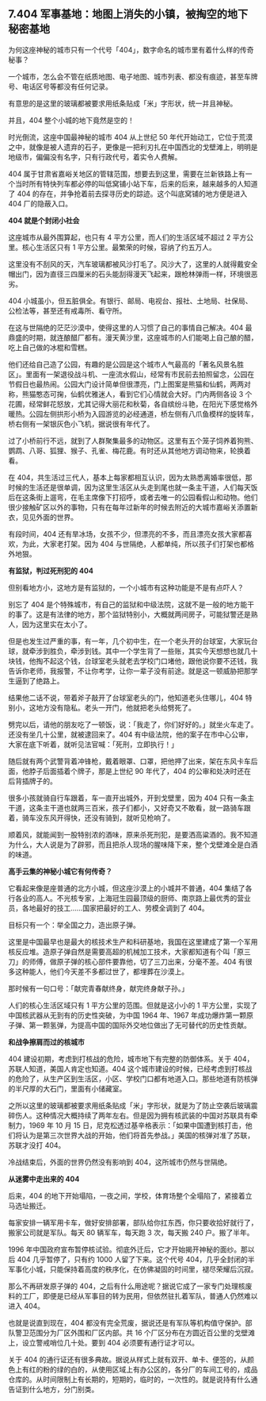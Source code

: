 ## 7.404 军事基地：地图上消失的小镇，被掏空的地下秘密基地
为何这座神秘的城市只有一个代号「404」，数字命名的城市里有着什么样的传奇秘事？


一个城市，怎么会不管在纸质地图、电子地图、城市列表、都没有痕迹，甚至车牌号、电话区号等都没有任何记录。


有意思的是这里的玻璃都被要求用纸条贴成「米」字形状，统一并且神秘。


并且，404 整个小城的地下竟然是空的！


时光倒流，这座中国最神秘的城市 404 从上世纪 50 年代开始动工，它位于荒漠之中，就像是被人遗弃的石子，更像是一把利刃扎在中国西北的戈壁滩上，明明是地级市，偏偏没有名字，只有行政代号，着实令人费解。


404 属于甘肃省嘉峪关地区的管辖范围，想要去到这里，需要在兰新铁路上有一个当时所有特快列车都必停的叫低窝铺小站下车，后来的后来，越来越多的人知道了 404 的存在，并争抢着前去探寻历史的踪迹。这个叫底窝铺的地方便是进入 404 厂的隐蔽入口。


**404 就是个封闭小社会**


这座城市从最外围算起，也只有 4 平方公里，而人们的生活区域不超过 2 平方公里。核心生活区只有 1 平方公里。最繁荣的时候，容纳了约五万人。


这里没有不刮风的天，汽车玻璃都被风沙打毛了。风沙大了，这里的人就得戴安全帽出门，因为直径三四厘米的石头能刮得漫天飞起来，跟枪林弹雨一样，环境很恶劣。


404 小城虽小，但五脏俱全。有银行、邮局、电视台、报社、土地局、社保局、公检法等，甚至还有戒毒所、看守所。


在这与世隔绝的茫茫沙漠中，使得这里的人习惯了自己的事情自己解决。404 最鼎盛的时期，就连酿醋厂都有。漫天黄沙里，这座城市的人们能喝上自己酿的醋，吃上自己做的冰棍和雪糕。


他们还给自己造了公园，有趣的是公园是这个城市人气最高的「著名风景名胜区」。里面有一架退役战斗机、一座流水假山，经常有市民前去拍照留念，公园在节假日也最热闹。公园大门设计简单但很漂亮，门上图案是熊猫和仙鹤，两两对称，熊猫憨态可掬，仙鹤优雅迷人，看到它们心情就会大好。门内两侧各设 3 个花圃，经常鲜花怒放，尤其记得大丽花和秋菊，各自缤纷斗艳，在阳光下感觉格外暖热。公园左侧拱形小桥为入园游览的必经通道，桥左侧有八爪鱼模样的旋转车，桥右侧有一架银灰色小飞机，据说很有年代了。


过了小桥前行不远，就到了人群聚集最多的动物区。这里有五个笼子饲养着狗熊、鹦鹉、八哥、狐狸、猴子、孔雀、梅花鹿。有时还从其他地方调动物来，轮换着看。


在 404，共生活过三代人，基本上每家都相互认识，因为太熟悉离婚率很低，那时候的生活还是很单调，因为这里生活区从头走到尾也就一条主干道，人们每天饭后在这条街上遛弯，在毛主席像下打招呼，或者去唯一的公园看假山和动物。他们很少接触矿区以外的事物，只有在每年过新年的时候去附近的大城市嘉峪关添置新衣，见见外面的世界。


有段时间，404 还有旱冰场，女孩不少，但漂亮的不多，而且漂亮女孩大家都喜欢，为此，大家老打架。因为 404 与世隔绝，人都单纯，所以孩子们打架也都格外地狠。


**有监狱，判过死刑犯的 404**


但别看地方小，这地方是有监狱的，一个小城市有这种功能是不是有点吓人？


别忘了 404 是个特殊城市，有自己的监狱和中级法院，这就不是一般的地方能干的事了。这是有法律的地方，那个监狱特别小，大概就两间房子，可能狱警还是熟人，因为这里实在太小了。


但是也发生过严重的事，有一年，几个初中生，在一个老头开的台球室，大家玩台球，就牵涉到胜负，牵涉到钱。其中一个学生背了一些账，其实今天想想也就几十块钱，他掏不起这个钱，台球室老头就老去学校门口堵他，跟他说你要不还钱，我告诉你老师，我报警，不让你考学，让你一辈子没有前途。就是这一顿威胁把那学生逼到了绝路上。


结果他二话不说，带着斧子敲开了台球室老头的门，他知道老头住哪儿，404 特别小，这地方没有隐私。老头一开门，他就把老头给劈死了。


劈完以后，请他的朋友吃了一顿饭，说：「我走了，你们好好的。」就坐火车走了。还没有坐几十公里，就被逮回来了。404 有中级法院，他的案子在市中心公审，大家在底下听着，就听见法官喊：「死刑，立即执行！」


随后就有两个武警背着冲锋枪，戴着眼罩、口罩，把他押了出来，架在东风卡车后面，他脖子后面插着个牌子，那是上世纪 90 年代了，404 的公审和处决时还在后背插牌子的。


很多小孩就骑自行车跟着，车一直开出城外，开到戈壁里，因为 404 只有一条主干道，这条主干道也就两三百米，孩子们都小，又好奇又不敢看，就一路骑车跟着，骑车没东风开得快，还没有骑到，就听见枪响了。


顺着风，就能闻到一股特别浓的酒味，原来杀死刑犯，是要洒高粱酒的。我不知道为什么，大人说是为了辟邪，而且把杀人现场的腥味降下来，整个戈壁滩全是白酒的味道。


**高手云集的神秘小城它有何传奇？**


它看起来像是座普通的北方小城，但这座沙漠上的小城并不普通，404 集结了各行各业的高人。不光核专家，上海冠生园最顶级的厨师、南京路上最优秀的营业员，各地最好的技工……国家把最好的工人、劳模全调到了 404。


目标只有一个：举全国之力，造出原子弹。


这里是中国最早也是最大的核技术生产和科研基地，我国在这里建成了第一个军用核反应堆。造原子弹自然是需要高超的机械加工技术，大家都知道有个叫「原三刀」的师傅，做原子弹的核心部件要靠他，切了三刀出来，分毫不差。404 有很多这种能人，他们今天差不多都过世了，都埋葬在沙漠上。


那时候有一句口号：「献完青春献终身，献完终身献子孙。」


人们的核心生活区域只有 1 平方公里的范围。但就是这小小的 1 平方公里，实现了中国核武器从无到有的历史性突破，为中国 1964 年、1967 年成功爆炸第一颗原子弹、第一颗氢弹，为提高中国的国际外交地位做出了无可替代的历史性贡献。


**和战争擦肩而过的核城市**


404 建设初期，考虑到打核战的危险，城市地下有完整的防御体系。关于 404，苏联人知道，美国人肯定也知道。404 这个城市建设的时候，已经考虑到打核战的危险了，从生产区到生活区，小区、学校门口都有地道入口。那些地道有防核弹的半尺厚的大石门，里面有小储藏室。


之所以这里的玻璃都被要求用纸条贴成「米」字形状，就是为了防止空袭后玻璃震碎伤人。这种情况大概持续了两年左右。但是因为拥有核武装的中国对苏联具有牵制力，1969 年 10 月 15 日，尼克松透过基辛格表示：「如果中国遭到核打击，他们将认为是第三次世界大战的开始，他们将首先参战。」美国的核弹对准了苏联，苏联才没打 404。


冷战结束后，外面的世界仍然没有影响到 404，这所城市仍然与世隔绝。


**从迷雾中走出来的 404**


后来，404 的地下开始塌陷，一夜之间，学校，体育场整个全塌陷了，紧接着立马选址搬迁。


每家安排一辆军用卡车，做好安排部署，部队给你扛东西，你只要收拾好就行了，搬家公司就是军队。每天 80 辆军车，每天跑 3 次，每天搬 240 户。搬了半年。


1996 年中国政府宣布暂停核试验。彻底外迁后，它才开始揭开神秘的面纱。那以后 404 几乎暂停了，只有约 1000 人留了下来。这个代号 404，几乎全封闭的半军事化小城，只能保持着高度的秩序化，在仿佛凝固的时间里，褪尽荣耀后沉寂。


那么不再研发原子弹的 404，之后有什么用途呢？据说它成了一家专门处理核废料的工厂，即便是已经从军事目的转为民用，但依然驻扎着军队，普通人仍然难以进入 404。


也就是说直到现在，404 都没有完全荒废，据说还是有军队等机构值守保护。部队警卫范围分为厂区外围和厂区内部。共 16 个厂区分布在方圆近百公里的戈壁滩上，设立警戒哨位几十处。要到 404 必须要有通行证才可以。


关于 404 的通行证还有很多典故。据说从样式上就有双开、单卡、便签的，从颜色上有红的粉的绿的白的，从使用区域上有办公区的，各分厂的车间工号的，成品仓库的。从时间限制上有长期的，短期的，临时的，一次性的。就是说持有什么通告证到什么地方，分门别类。

